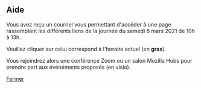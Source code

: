 ## Aide

Vous avez reçu un courriel vous permettant d'accéder à une page rassemblant les différents liens de la journée du samedi 6 mars 2021 de 10h à 13h.

Veuillez cliquer sur celui correspond à l'horaire actuel (en **gras**).

Vous rejoindrez alors une conférence Zoom ou un salon Mozilla Hubs pour prendre part aux événéments proposés (en visio).

<a class="center-txt" HREF="javascript:window.close();">Fermer</a>
